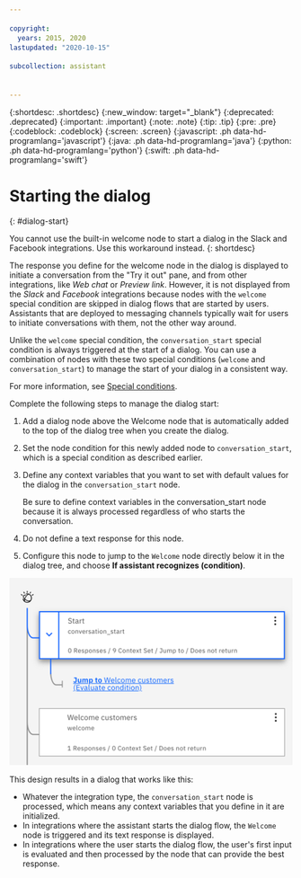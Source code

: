 ```yaml
---

copyright:
  years: 2015, 2020
lastupdated: "2020-10-15"

subcollection: assistant


---
```


{:shortdesc: .shortdesc}
{:new_window: target="_blank"}
{:deprecated: .deprecated}
{:important: .important}
{:note: .note}
{:tip: .tip}
{:pre: .pre}
{:codeblock: .codeblock}
{:screen: .screen}
{:javascript: .ph data-hd-programlang='javascript'}
{:java: .ph data-hd-programlang='java'}
{:python: .ph data-hd-programlang='python'}
{:swift: .ph data-hd-programlang='swift'}

# Starting the dialog
{: #dialog-start}

You cannot use the built-in welcome node to start a dialog in the Slack and Facebook integrations. Use this workaround instead.
{: shortdesc}

The response you define for the welcome node in the dialog is displayed to initiate a conversation from the "Try it out" pane, and from other integrations, like *Web chat* or *Preview link*. However, it is not displayed from the *Slack* and *Facebook* integrations because nodes with the `welcome` special condition are skipped in dialog flows that are started by users. Assistants that are deployed to messaging channels typically wait for users to initiate conversations with them, not the other way around.

Unlike the `welcome` special condition, the `conversation_start` special condition is always triggered at the start of a dialog. You can use a combination of nodes with these two special conditions (`welcome` and `conversation_start`) to manage the start of your dialog in a consistent way.

For more information, see [Special conditions](/docs/assistant?topic=assistant-dialog-overview#dialog-overview-special-conditions).

Complete the following steps to manage the dialog start:

1.  Add a dialog node above the Welcome node that is automatically added to the top of the dialog tree when you create the dialog.

1.  Set the node condition for this newly added node to `conversation_start`, which is a special condition as described earlier.

1.  Define any context variables that you want to set with default values for the dialog in the `conversation_start` node.

    Be sure to define context variables in the conversation_start node because it is always processed regardless of who starts the conversation.

1.  Do not define a text response for this node.

1.  Configure this node to jump to the `Welcome` node directly below it in the dialog tree, and choose **If assistant recognizes (condition)**.

![Screenshot of the dialog tree with a conversation_start node jumping to a welcome node below it.](images/dialog-start.png)

This design results in a dialog that works like this:

- Whatever the integration type, the `conversation_start` node is processed, which means any context variables that you define in it are initialized.
- In integrations where the assistant starts the dialog flow, the `Welcome` node is triggered and its text response is displayed.
- In integrations where the user starts the dialog flow, the user's first input is evaluated and then processed by the node that can provide the best response.
